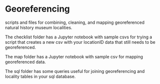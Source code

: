 # Georeferencing
 scripts and files for combining, cleaning, and mapping georeferenced natural history museum localities. 
 
 The checklist folder has a Jupyter notebook with sample csvs for trying a script that creates a new csv with your locationID data that still needs to be georeferenced. 
 
 The map folder has a Jupyter notebook with sample csv for mapping georeferenced data. 
 
 The sql folder has some queries useful for joining georeferencing and locality tables in your sql database. 
